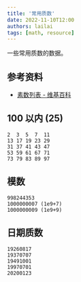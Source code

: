 ```yaml
---
title: '常用质数'
date: 2022-11-10T12:00
authors: lailai
tags: [math, resource]
---
```


一些常用质数的数据。

<!-- truncate -->

## 参考资料

- [素数列表 - 维基百科](https://zh.wikipedia.org/zh-cn/質數列表)

## 100 以内 (25)

```text
2  3  5  7  11
13 17 19 23 29
31 37 41 43 47
53 59 61 67 71
73 79 83 89 97
```

## 模数

```text
998244353
1000000007 (1e9+7)
1000000009 (1e9+9)
```

## 日期质数

```text
19260817
19370707
19491001
19970701
20200123
```

